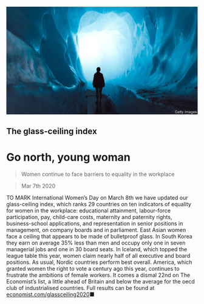 ![](./images/20200307_WBP502.jpg)

## The glass-ceiling index

# Go north, young woman

> Women continue to face barriers to equality in the workplace

> Mar 7th 2020

TO MARK International Women’s Day on March 8th we have updated our glass-ceiling index, which ranks 29 countries on ten indicators of equality for women in the workplace: educational attainment, labour-force participation, pay, child-care costs, maternity and paternity rights, business-school applications, and representation in senior positions in management, on company boards and in parliament. East Asian women face a ceiling that appears to be made of bulletproof glass. In South Korea they earn on average 35% less than men and occupy only one in seven managerial jobs and one in 30 board seats. In Iceland, which topped the league table this year, women claim nearly half of all executive and board positions. As usual, Nordic countries perform best overall. America, which granted women the right to vote a century ago this year, continues to frustrate the ambitions of female workers. It comes a dismal 22nd on The Economist’s list, a little ahead of Britain and below the average for the oecd club of industrialised countries. Full results can be found at [economist.com/glassceiling2020](https://www.economist.com//glassceiling2020)■


